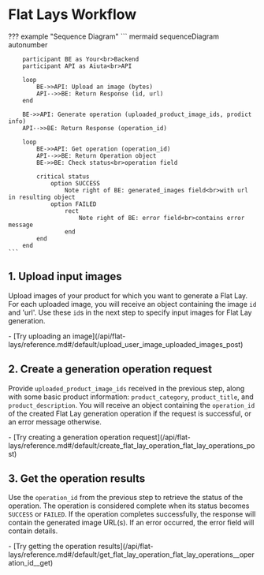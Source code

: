 # Flat Lays Workflow

??? example "Sequence Diagram"
    ``` mermaid
    sequenceDiagram
        autonumber

        participant BE as Your<br>Backend
        participant API as Aiuta<br>API

        loop
            BE->>API: Upload an image (bytes)
            API-->>BE: Return Response (id, url)
        end

        BE->>API: Generate operation (uploaded_product_image_ids, prodict info)
        API-->>BE: Return Response (operation_id)

        loop
            BE->>API: Get operation (operation_id)
            API-->>BE: Return Operation object
            BE->>BE: Check status<br>operation field

            critical status
                option SUCCESS
                    Note right of BE: generated_images field<br>with url in resulting object
                option FAILED
                    rect
                        Note right of BE: error field<br>contains error message
                    end
            end
        end
    ```


## 1. Upload input images

Upload images of your product for which you want to generate a Flat Lay.
For each uploaded image, you will receive an object containing the image `id` and 'url'. Use these `id`s in the next step to specify input images for Flat Lay generation.

<div class="grid cards" markdown>
- [Try uploading an image](/api/flat-lays/reference.md#/default/upload_user_image_uploaded_images_post)
</div>

## 2. Create a generation operation request
Provide `uploaded_product_image_ids` received in the previous step, along with some basic product information: `product_category`, `product_title`, and `product_description`.
You will receive an object containing the `operation_id` of the created Flat Lay generation operation if the request is successful, or an error message otherwise.

<div class="grid cards" markdown>
- [Try creating a generation operation request](/api/flat-lays/reference.md#/default/create_flat_lay_operation_flat_lay_operations_post)
</div>

## 3. Get the operation results
Use the `operation_id` from the previous step to retrieve the status of the operation. The operation is considered complete when its status becomes `SUCCESS` or `FAILED`.
If the operation completes successfully, the response will contain the generated image URL(s). If an error occurred, the error field will contain details.

<div class="grid cards" markdown>
- [Try getting the operation results](/api/flat-lays/reference.md#/default/get_flat_lay_operation_flat_lay_operations__operation_id__get)
</div>
